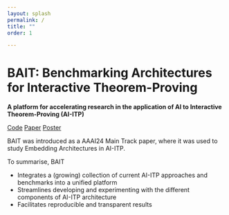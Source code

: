 ```yaml
---
layout: splash
permalink: /
title: ""
order: 1

---
```

<p></p>

# BAIT: Benchmarking Architectures for Interactive Theorem-Proving
**A platform for accelerating research in the application of AI to Interactive Theorem-Proving (AI-ITP)**

<a href="#" class="btn btn--primary">Code</a> <a href="#" class="btn btn--primary">Paper</a>
<a href="#" class="btn btn--primary">Poster</a>

BAIT was introduced as a AAAI24 Main Track paper, where it was used to study Embedding Architectures in AI-ITP.

To summarise, BAIT
- Integrates a (growing) collection of current AI-ITP approaches and benchmarks into a unified platform
- Streamlines developing and experimenting with the different components of AI-ITP architecture
- Facilitates reproducible and transparent results




